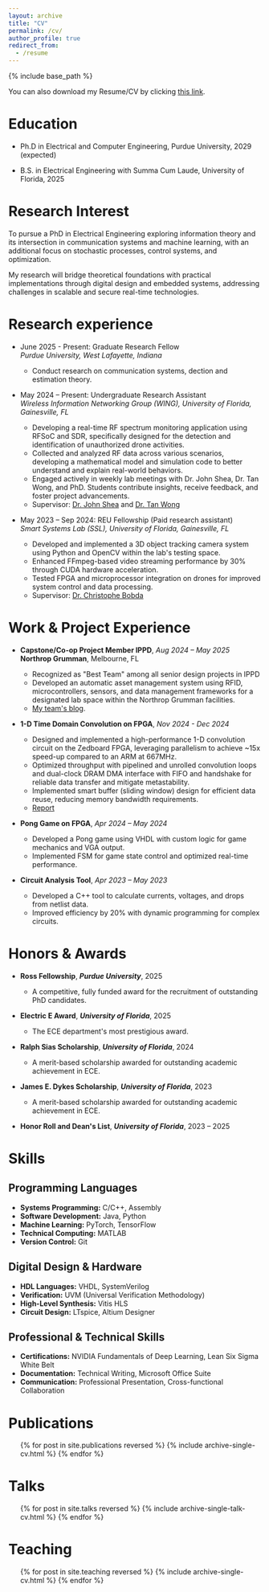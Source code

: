 ```yaml
---
layout: archive
title: "CV"
permalink: /cv/
author_profile: true
redirect_from:
  - /resume
---
```


{% include base_path %}

You can also download my Resume/CV by clicking [this link](/files/Resume/MichaelTung_Resume_2025_06_26.pdf).

Education
======
* Ph.D in Electrical and Computer Engineering, Purdue University, 2029 (expected)
<!--* M.S. in Jekyll, GitHub University, 2014 -->
* B.S. in Electrical Engineering with Summa Cum Laude, University of Florida, 2025


# Research Interest
To pursue a PhD in Electrical Engineering exploring information theory and its intersection in communication systems and machine learning, with an additional focus on stochastic processes, control systems, and optimization. <br>

My research will bridge theoretical foundations with practical implementations through digital design and embedded systems, addressing challenges in scalable and secure real-time technologies.


Research experience
======
* June 2025 - Present: Graduate Research Fellow <br>
  _Purdue University, West Lafayette, Indiana_
	* Conduct research on communication systems, dection and estimation theory.
  
* May 2024 – Present: Undergraduate Research Assistant <br>
  _Wireless Information Networking Group (WING), University of Florida, Gainesville, FL_
  * Developing a real-time RF spectrum monitoring application using RFSoC and SDR, specifically designed for the detection and identification of unauthorized drone activities.
  * Collected and analyzed RF data across various scenarios, developing a mathematical model and simulation code to better understand and explain real-world behaviors.
  * Engaged actively in weekly lab meetings with Dr. John Shea, Dr. Tan Wong, and PhD. Students contribute insights, receive feedback, and foster project advancements.
  * Supervisor: [Dr. John Shea](https://www.ece.ufl.edu/people/faculty/john-m-shea/) and [Dr. Tan Wong](https://www.ece.ufl.edu/people/faculty/tan-wong/)

* May 2023 – Sep 2024: REU Fellowship (Paid research assistant) <br>
  _Smart Systems Lab (SSL), University of Florida, Gainesville, FL_ 
  * Developed and implemented a 3D object tracking camera system using Python and OpenCV within the lab's testing space.
  * Enhanced FFmpeg-based video streaming performance by 30% through CUDA hardware acceleration.
  * Tested FPGA and microprocessor integration on drones for improved system control and data processing.
  * Supervisor: [Dr. Christophe Bobda](https://www.ece.ufl.edu/people/faculty/christophe-bobda/)

  
Work & Project Experience
======
* **Capstone/Co-op Project Member IPPD**, _Aug 2024 – May 2025_ <br>
  **Northrop Grumman**, Melbourne, FL
	* Recognized as "Best Team" among all senior design projects in IPPD
	* Developed an automatic asset management system using RFID, microcontrollers, sensors, and data management frameworks for a designated lab space within the Northrop Grumman facilities.
	* [My team's blog](https://www.ippd.ufl.edu/blogs/ay2425team09/).

* **1-D Time Domain Convolution on FPGA**, _Nov 2024 - Dec 2024_ <br>
	* Designed and implemented a high-performance 1-D convolution circuit on the Zedboard FPGA, leveraging parallelism to achieve ~15x speed-up compared to an ARM at 667MHz.
	* Optimized throughput with pipelined and unrolled convolution loops and dual-clock DRAM DMA interface with FIFO and handshake for reliable data transfer and mitigate metastability.
	* Implemented smart buffer (sliding window) design for efficient data reuse, reducing memory bandwidth requirements.
	* [Report](/posts/2024/12/Reconfig-final-project/)

* **Pong Game on FPGA**, _Apr 2024 – May 2024_ <br>
	* Developed a Pong game using VHDL with custom logic for game mechanics and VGA output.
	* Implemented FSM for game state control and optimized real-time performance.

* **Circuit Analysis Tool**, _Apr 2023 – May 2023_ <br>
	* Developed a C++ tool to calculate currents, voltages, and drops from netlist data.
	* Improved efficiency by 20% with dynamic programming for complex circuits.

Honors & Awards
======
* **Ross Fellowship**, **_Purdue University_**, 2025
	* A competitive, fully funded award for the recruitment of outstanding PhD candidates.

* **Electric E Award**, **_University of Florida_**, 2025
	* The ECE department's most prestigious award.
	
* **Ralph Sias Scholarship**, **_University of Florida_**, 2024
	* A merit-based scholarship awarded for outstanding academic achievement in ECE.

* **James E. Dykes Scholarship**, **_University of Florida_**, 2023
	* A merit-based scholarship awarded for outstanding academic achievement in ECE.

* **Honor Roll and Dean's List**, **_University of Florida_**, 2023 – 2025
  
Skills
======
## Programming Languages
* **Systems Programming:** C/C++, Assembly
* **Software Development:** Java, Python
* **Machine Learning:** PyTorch, TensorFlow
* **Technical Computing:** MATLAB
* **Version Control:** Git

## Digital Design & Hardware
* **HDL Languages:** VHDL, SystemVerilog
* **Verification:** UVM (Universal Verification Methodology)
* **High-Level Synthesis:** Vitis HLS
* **Circuit Design:** LTspice, Altium Designer

## Professional & Technical Skills
* **Certifications:** NVIDIA Fundamentals of Deep Learning, Lean Six Sigma White Belt
* **Documentation:** Technical Writing, Microsoft Office Suite
* **Communication:** Professional Presentation, Cross-functional Collaboration

Publications
======
  <ul>{% for post in site.publications reversed %}
    {% include archive-single-cv.html %}
  {% endfor %}</ul>
  
Talks
======
  <ul>{% for post in site.talks reversed %}
    {% include archive-single-talk-cv.html  %}
  {% endfor %}</ul>
  
Teaching
======
  <ul>{% for post in site.teaching reversed %}
    {% include archive-single-cv.html %}
  {% endfor %}</ul>
  
  
<!--  
Service and leadership
======
* Currently signed in to 43 different slack teams
-->